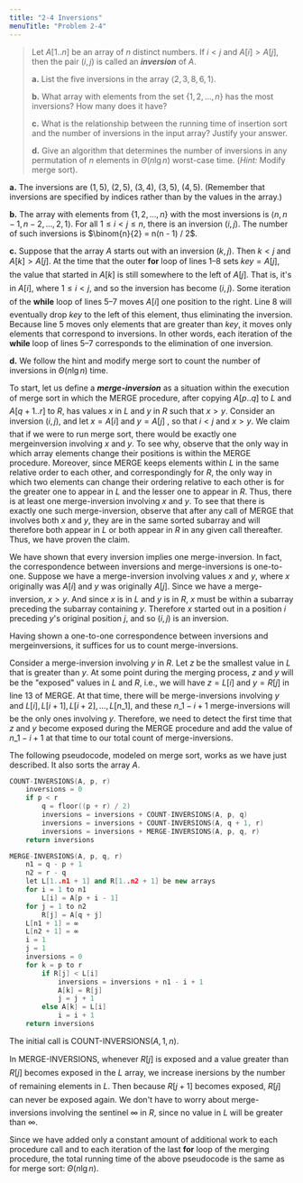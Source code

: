 ```yaml
---
title: "2-4 Inversions"
menuTitle: "Problem 2-4"
---
```


> Let $A[1..n]$ be an array of $n$ distinct numbers. If $i < j$ and $A[i] > A[j]$, then the pair $(i, j)$ is called an __*inversion*__ of $A$.
>
> **a.** List the five inversions in the array $\langle 2, 3, 8, 6, 1 \rangle$.
>
> **b.** What array with elements from the set $\{1, 2, \ldots, n\}$ has the most inversions? How many does it have?
>
> **c.** What is the relationship between the running time of insertion sort and the number of inversions in the input array? Justify your answer.
>
> **d.** Give an algorithm that determines the number of inversions in any permutation of $n$ elements in $\Theta(n\lg n)$ worst-case time. ($\textit{Hint:}$ Modify merge sort).

**a.** The inversions are $(1,5)$, $(2,5)$, $(3,4)$, $(3,5)$, $(4,5)$. (Remember that inversions are specified by indices rather than by the values in the array.)

**b.** The array with elements from $\{1, 2, \ldots, n\}$ with the most inversions is $\langle n, n - 1, n - 2, \ldots, 2, 1 \rangle$. For all $1 \le i < j \le n$, there is an inversion $(i, j)$. The number of such inversions is $\binom{n}{2} = n(n - 1) / 2$.

**c.** Suppose that the array $A$ starts out with an inversion $(k, j)$. Then $k < j$ and $A[k] > A[j]$. At the time that the outer **for** loop of lines 1–8 sets $key = A[j]$, the value that started in $A[k]$ is still somewhere to the left of $A[j]$. That is, it's in $A[i]$, where $1 \le i < j$, and so the inversion has become $(i, j)$. Some iteration of the **while** loop of lines 5–7 moves $A[i]$ one position to the right. Line 8 will eventually drop $key$ to the left of this element, thus eliminating the inversion. Because line 5 moves only elements that are greater than $key$, it moves only elements that correspond to inversions. In other words, each iteration of the **while** loop of lines 5–7 corresponds to the elimination of one inversion.

**d.** We follow the hint and modify merge sort to count the number of inversions in $\Theta(n\lg n)$ time.

To start, let us define a __*merge-inversion*__ as a situation within the execution of merge sort in which the $\text{MERGE}$ procedure, after copying $A[p..q]$ to $L$ and $A[q + 1..r]$ to $R$, has values $x$ in $L$ and $y$ in $R$ such that $x > y$. Consider an inversion $(i, j)$, and let $x = A[i]$ and $y = A[j]$ , so that $i < j$ and $x > y$. We claim that if we were to run merge sort, there would be exactly one mergeinversion involving $x$ and $y$. To see why, observe that the only way in which array elements change their positions is within the $\text{MERGE}$ procedure. Moreover, since $\text{MERGE}$ keeps elements within $L$ in the same relative order to each other, and correspondingly for $R$, the only way in which two elements can change their ordering relative to each other is for the greater one to appear in $L$ and the lesser one to appear in $R$. Thus, there is at least one merge-inversion involving $x$ and $y$. To see that there is exactly one such merge-inversion, observe that after any call of $\text{MERGE}$ that involves both $x$ and $y$, they are in the same sorted subarray and will therefore both appear in $L$ or both appear in $R$ in any given call thereafter. Thus, we have proven the claim.

We have shown that every inversion implies one merge-inversion. In fact, the correspondence between inversions and merge-inversions is one-to-one. Suppose we have a merge-inversion involving values $x$ and $y$, where $x$ originally was $A[i]$ and $y$ was originally $A[j]$. Since we have a merge-inversion, $x > y$. And since $x$ is in $L$ and $y$ is in $R$, $x$ must be within a subarray preceding the subarray containing $y$. Therefore $x$ started out in a position $i$ preceding $y$'s original position $j$, and so $(i, j)$ is an inversion.

Having shown a one-to-one correspondence between inversions and mergeinversions, it suffices for us to count merge-inversions.

Consider a merge-inversion involving $y$ in $R$. Let $z$ be the smallest value in $L$ that is greater than $y$. At some point during the merging process, $z$ and $y$ will be the "exposed" values in $L$ and $R$, i.e., we will have $z = L[i]$ and $y = R[j]$ in line 13 of $\text{MERGE}$. At that time, there will be merge-inversions involving $y$ and $L[i], L[i + 1], L[i + 2], \ldots, L[n\_1]$, and these $n\_1 - i + 1$ merge-inversions will be the only ones involving $y$. Therefore, we need to detect the first time that $z$ and $y$ become exposed during the $\text{MERGE}$ procedure and add the value of $n\_1 - i + 1$ at that time to our total count of merge-inversions.

The following pseudocode, modeled on merge sort, works as we have just described. It also sorts the array $A$.

```cpp
COUNT-INVERSIONS(A, p, r)
    inversions = 0
    if p < r
        q = floor((p + r) / 2)
        inversions = inversions + COUNT-INVERSIONS(A, p, q)
        inversions = inversions + COUNT-INVERSIONS(A, q + 1, r)
        inversions = inversions + MERGE-INVERSIONS(A, p, q, r)
    return inversions
```

```cpp
MERGE-INVERSIONS(A, p, q, r)
    n1 = q - p + 1
    n2 = r - q
    let L[1..n1 + 1] and R[1..n2 + 1] be new arrays
    for i = 1 to n1
        L[i] = A[p + i - 1]
    for j = 1 to n2
        R[j] = A[q + j]
    L[n1 + 1] = ∞
    L[n2 + 1] = ∞
    i = 1
    j = 1
    inversions = 0
    for k = p to r
        if R[j] < L[i]
            inversions = inversions + n1 - i + 1
            A[k] = R[j]
            j = j + 1
        else A[k] = L[i]
            i = i + 1
    return inversions
```

The initial call is $\text{COUNT-INVERSIONS}(A, 1, n)$.

In $\text{MERGE-INVERSIONS}$, whenever $R[j]$ is exposed and a value greater than $R[j]$ becomes exposed in the $L$ array, we increase inersions by the number of remaining elements in $L$. Then because $R[j + 1]$ becomes exposed, $R[j]$ can never be exposed again. We don't have to worry about merge-inversions involving the sentinel $\infty$ in $R$, since no value in $L$ will be greater than $\infty$.

Since we have added only a constant amount of additional work to each procedure call and to each iteration of the last **for** loop of the merging procedure, the total running time of the above pseudocode is the same as for merge sort: $\Theta(n\lg n)$.
